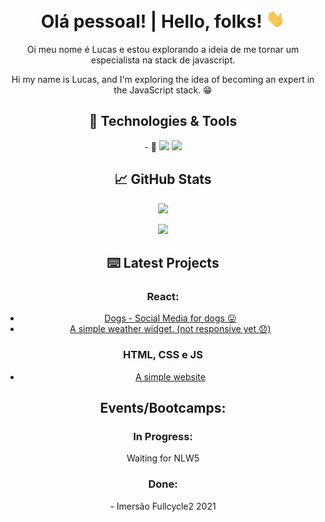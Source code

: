 <h1 align ="center"> Olá pessoal! | Hello, folks! <img src="https://raw.githubusercontent.com/lucasAzS/lucasAzs/main/wave.gif?token=ANFIABFRGRT2XKTP6IPAMDTALTK4G" width="30px"> </h1>

<p align="center">Oi meu nome é Lucas e estou explorando a ideia de me tornar um especialista na stack de javascript. </p>

<p align="center"> Hi my name is Lucas, and I'm exploring the idea of becoming an expert in the JavaScript stack. &#128513; </p>



<h2 align="center"> 🔧 Technologies & Tools </h2>
<p align="center">
  - 🌱
<img src="https://img.shields.io/badge/Learning-ReactJS-blue" /> 
<img src="https://img.shields.io/badge/Learning-TypeScript-blue" /> 
</p>  
  
<h2 align="center"> &#x1f4c8; GitHub Stats </h2>
<p align="center">
  <img src="https://github-readme-stats.vercel.app/api?username=lucasAzs&show_icons=true&theme=dark" />
</p>

<p align="center">
  <img src="https://github-readme-stats.vercel.app/api/top-langs/?username=lucasAzs&layout=compact" />
</p>


<h2 align="center">⌨️ Latest Projects </h2>
<h3 align="center">React: </h3>
<ul align="center">
  <li><a href=https://dogslucasaz.netlify.app/ >Dogs - Social Media for dogs  😛  </a>  </li>
  <li><a href="https://weatherapplucasaz.netlify.app/"> A simple weather widget. (not responsive yet 😞) </a></li> 
</ul>

<h3 align="center">HTML, CSS e JS</h3>
<ul align="center">
  <li><a href="https://bikcraftlucasaz.netlify.app">A simple website</a></li>
</ul>

<h2 align="center">  Events/Bootcamps: </h2>
<h3 align="center">In Progress:</h3>
<p align="center">Waiting for NLW5</p>

<h3 align="center">Done:</h3>
<p align="center">
  - Imersão Fullcycle2  2021
</p>
